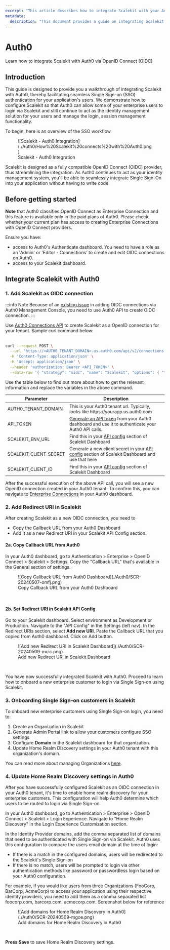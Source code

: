 ```yaml
---
excerpt: "This article describes how to integrate Scalekit with your Auth0 implementation"
metadata: 
  description: "This document provides a guide on integrating Scalekit with Auth0 applications for seamless Single Sign-on Authentication. It includes steps on configuring Scalekit as an OpenID Connect provider in your Auth0 tenant."
---
```

# Auth0
<Subtitle>Learn how to integrate Scalekit with Auth0 via OpenID Connect (OIDC)</Subtitle>

## Introduction
This guide is designed to provide you a walkthrough of integrating Scalekit with Auth0, thereby facilitating seamless Single Sign-on (SSO) authentication for your application's users. We demonstrate how to configure Scalekit so that Auth0 can allow  some of your enterprise users to login via Scalekit and still continue to act as the identity management solution for your users and manage the login, session management functionality.

To begin, here is an overview of the SSO workflow.

<figure>![Scalekit - Auth0 Integration](./Auth0/How%20Scalekit%20connects%20with%20Auth0.png)
<figcaption>Scalekit - Auth0 Integration</figcaption></figure>


Scalekit is designed as a fully compatible OpenID Connect (OIDC) provider, thus streamlining the integration. As Auth0 continues to act as your identity management system, you'll be able to seamlessly integrate Single Sign-On into your application without having to write code.

## Before getting started

**Note** that Auth0 classifies OpenID Connect as Enterprise Connection and this feature is available only in the paid plans of Auth0. Please check whether your current plan has access to creating Enterprise Connections with OpenID Connect providers. 

Ensure you have: 
- access to Auth0's Authenticate dashboard. You need to have a role as an 'Admin' or 'Editor - Connections' to create and edit OIDC connections on Auth0.
- access to your Scalekit dashboard.

## Integrate Scalekit with Auth0

### 1. Add Scalekit as OIDC connection

:::info Note
Because of an [existing issue](https://community.auth0.com/t/creating-an-oidc-connection-fails-with-options-issuer-is-required-error/128189) in adding OIDC connections via Auth0 Management Console, you need to use Auth0 API to create OIDC connection.
:::

Use [Auth0 Connections API](https://auth0.com/docs/api/management/v2/connections/post-connections) to create Scalekit as a OpenID connection for your tenant. Sample curl command below:
```bash showLineNumbers

curl --request POST \
  --url 'https://<AUTH0_TENANT_DOMAIN>.us.auth0.com/api/v2/connections' \
  -H 'Content-Type: application/json' \
  -H 'Accept: application/json' \
  --header 'authorization: Bearer <API_TOKEN>' \
  --data-raw '{ "strategy": "oidc", "name": "Scalekit", "options": { "type": "back_channel", "discovery_url": "<SCALEKIT_ENV_URL>/.well-known/openid-configuration", "client_secret" : "<SCALEKIT_CLIENT_SECRET>", "client_id" : "<SCALEKIT_CLIENT_ID>",  "scopes": "openid profile" } }'

```
Use the table below to find out more about how to get the relevant information and replace the variables in the above command.

|Parameter|Description|
|---|---|
|AUTH0_TENANT_DOMAIN|This is your Auth0 tenant url. Typically, looks like https:<nolink />//yourapp.us.auth0.com|
|API_TOKEN|[Generate an API token](https://auth0.com/docs/secure/tokens/access-tokens/management-api-access-tokens) from your Auth0 dashboard and use it to authenticate your Auth0 API calls.|
|SCALEKIT_ENV_URL|Find this in your [API config](https://app.scalekit.com) section of Scalekit Dashboard|
|SCALEKIT_CLIENT_SECRET|Generate a new client secret in your [API config](https://app.scalekit.com) section of Scalekit Dashboard and use that here|
|SCALEKIT_CLIENT_ID|Find this in your [API config](https://app.scalekit.com) section of Scalekit Dashboard|




After the successful execution of the above API call, you will see a new OpenID connection created in your Auth0 tenant. To confirm this, you can navigate to [Enterprise Connections](https://auth0.com/docs/authenticate/enterprise-connections#view-enterprise-connections) in your Auth0 dashboard.


### 2. Add Redirect URI in Scalekit

After creating Scalekit as a new OIDC connection, you need to 
- Copy the Callback URL from your Auth0 Dashboard 
- Add it as a new Redirect URI in your Scalekit API Config section.

#### 2a. Copy Callback URL from Auth0
In your Auth0 dashboard, go to Authentication > Enterprise > OpenID Connect > Scalekit > Settings. 
Copy the "Callback URL" that's available in the General section of settings.

<figure>![Copy Callback URL from Auth0 Dashboard](./Auth0/SCR-20240507-omfj.png)
<figcaption>Copy Callback URL from your Auth0 Dashboard</figcaption></figure>

<br />

#### 2b. Set Redirect URI in Scalekit API Config
Go to your Scalekit dashboard. Select environment as Development or Production. Navigate to the "API Config" in the Settings (left nav). In the Redirect URIs section, select **Add new URI**. Paste the Callback URL that you copied from Auth0 dashboard. Click on Add button.

<figure>![Add new Redirect URI in Scalekit Dashboard](./Auth0/SCR-20240509-mcic.png)
<figcaption>Add new Redirect URI in Scalekit Dashboard</figcaption></figure>

<br />


You have now successfully integrated Scalekit with Auth0. Proceed to learn how to onboard a new enterprise customer to login via Single Sign-on using Scalekit. 

### 3. Onboarding Single Sign-on customers in Scalekit
To onboard new enterprise customers using Single Sign-on login, you need to:
1. Create an Organization in Scalekit
2. Generate Admin Portal link to allow your customers configure SSO settings
3. Configure **Domain** in the Scalekit dashboard for that organization.
4. Update Home Realm Discovery settings in your Auth0 tenant with this organization's domain.

You can read more about managing Organizations [here](/docs/manage-scalekit/organization.md).

### 4. Update Home Realm Discovery settings in Auth0

After you have successfully configured Scalekit as an OIDC connection in your Auth0 tenant, it's time to enable home realm discovery for your enterprise customers. This configuration will help Auth0 determine which users to be routed to login via Single Sign-on. 

In your Auth0 dashboard, go to Authentication > Enterprise > OpenID Connect > Scalekit > Login Experience.
Navigate to "Home Realm Discovery" in the Login Experience Customization section.

In the Identity Provider domains, add the comma separated list of domains that need to be authenticated with Single Sign-on via Scalekit. Auth0 uses this configuration to compare the users email domain at the time of login: 
- If there is a match in the configured domains, users will be redirected to the Scalekit's Single Sign-on
- If there is no match, users will be prompted to login via other authentication methods like password or passwordless login based on your Auth0 configuration.

For example, if you would like users from three Organizations (FooCorp, BarCorp, AcmeCorp) to access your application using their respective identity providers, you need to add them as a comma separated list foocorp.com, barcorp.com, acmecorp.com. Screenshot below for reference

<figure>![Add domains for Home Realm Discovery in Auth0](./Auth0/SCR-20240509-mgoe.png)
<figcaption>Add domains for Home Realm Discovery in Auth0</figcaption></figure>

<br />

**Press Save** to save Home Realm Discovery settings. 
